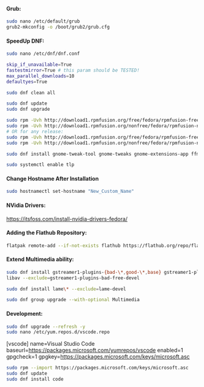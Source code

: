 #### Grub:
```sh
sudo nano /etc/default/grub
grub2-mkconfig -o /boot/grub2/grub.cfg
```

#### SpeedUp DNF:
```sh
sudo nano /etc/dnf/dnf.conf

skip_if_unavailable=True
fastestmirror=True # this param should be TESTED!
max_parallel_downloads=10
defaultyes=True
```

```sh
sudo dnf clean all

sudo dnf update
sudo dnf upgrade

sudo rpm -Uvh http://download1.rpmfusion.org/free/fedora/rpmfusion-free-release-35.noarch.rpm
sudo rpm -Uvh http://download1.rpmfusion.org/nonfree/fedora/rpmfusion-nonfree-release-35.noarch.rpm
# OR for any release:
sudo rpm -Uvh http://download1.rpmfusion.org/free/fedora/rpmfusion-free-release-$(rpm -E %fedora).noarch.rpm
sudo rpm -Uvh http://download1.rpmfusion.org/nonfree/fedora/rpmfusion-nonfree-release-$(rpm -E %fedora).noarch.rpm

sudo dnf install gnome-tweak-tool gnome-tweaks gnome-extensions-app ffmpeg neofetch dropbox fedy ttf-ms-fonts nerd-fonts-complete shrome-gnome-shell gdm-settings tlp tlp-rdw -y

sudo systemctl enable tlp
```

#### Change Hostname After Installation
```sh
sudo hostnamectl set-hostname "New_Custom_Name"
```

#### NVidia Drivers:
https://itsfoss.com/install-nvidia-drivers-fedora/

#### Adding the Flathub Repository:
```sh
flatpak remote-add --if-not-exists flathub https://flathub.org/repo/flathub.flatpakrepo
```

#### Extend Multimedia ability:
```sh
sudo dnf install gstreamer1-plugins-{bad-\*,good-\*,base} gstreamer1-plugin-openh264 gstreamer1-
libav --exclude=gstreamer1-plugins-bad-free-devel

sudo dnf install lame\* --exclude=lame-devel

sudo dnf group upgrade --with-optional Multimedia
```

#### Development:

```sh
sudo dnf upgrade --refresh -y
sudo nano /etc/yum.repos.d/vscode.repo
```
[vscode]
name=Visual Studio Code
baseurl=https://packages.microsoft.com/yumrepos/vscode 
enabled=1
gpgcheck=1
gpgkey=https://packages.microsoft.com/keys/microsoft.asc
```sh
sudo rpm --import https://packages.microsoft.com/keys/microsoft.asc
sudo dnf update
sudo dnf install code
```
